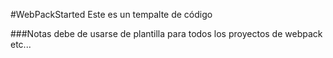 #WebPackStarted
Este es un tempalte de código

###Notas
debe de usarse de plantilla para todos los proyectos de webpack etc...
